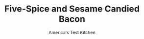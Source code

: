 ---
layout: ../../layouts/MarkdownPostLayout.astro
title: Five-Spice and Sesame Candied Bacon
author: America's Test Kitchen
pubDate: 2023-03-15
description: "The goal: equal parts sweet, savory, salty, smoky, and satisfying."
image_url: https://res.cloudinary.com/hksqkdlah/image/upload/ar_1:1,c_fill,dpr_2.0,f_auto,fl_lossy.progressive.strip_profile,g_faces:auto,q_auto:low,w_344/43333-sfs-fivespicesesamecandiedbacon-3
tags: ["Side Dishes","Pork"]
calories: 1657
protein: 7
carbohydrates: 10
fats: 
fiber: 
ingredients: ["12 ounces center-cut, bacon","1/4 cup, packed light brown sugar","1 teaspoon, pepper","1 teaspoon, five-spice powder","1 teaspoon, sesame seeds"]
serves: 6
time: "45 minutes"
instructions: ["Adjust oven racks to upper-middle and lower-middle positions and heat oven to 350 degrees. Line 2 rimmed baking sheets with aluminum foil. Cut bacon in half crosswise. Arrange bacon on prepared sheets.","Combine sugar, pepper, and five-spice powder in bowl. Sprinkle sugar mixture evenly over bacon (do not flip and sprinkle on second side). Use your fingers to spread sugar mixture evenly over each piece. Sprinkle sesame seeds evenly over top.","Bake until bacon is dark brown and sugar is bubbling, 20 to 25 minutes, switching and rotating sheets halfway through baking (if bacon on 1 sheet finishes cooking sooner, it’s OK to remove this sheet from oven first). Transfer bacon to wire rack and let cool for 5 minutes. Serve."]
nutrition: ["136 mg Potassium","86 mg Phosphorus","19 mg Calcium","10 mg Magnesium","378 mg Sodium","22 g Fat","2 mg Niacin (B3)","9 g Monounsaturated","3 g Polyunsaturated","37 mg Cholesterol","7 g Saturated","9 g Sugars","25 g Water","10 g Carbs","7 g Protein","6 µg Vitamin A","276 kcal Energy","8 g Sugars, added","1657 calories"]
notes: "Do not use dark brown sugar here. We call for center-cut bacon because we found the strips to be of more even thickness than regular bacon. The bacon on one baking sheet may cook more quickly; if this happens, it’s OK to remove this sheet from the oven before the other. Lining the sheets with aluminum foil eases cleanup."
---